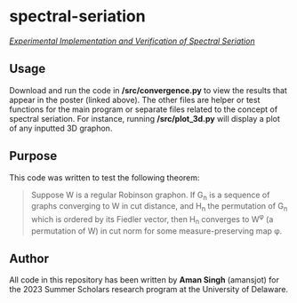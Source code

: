 # spectral-seriation

[*Experimental Implementation and Verification of Spectral Seriation*](https://drive.google.com/file/d/1rWICHKj5lT8UcbzgWpoFquKf18-Blq36/view?usp=sharing)

## Usage

Download and run the code in **/src/convergence.py** to view the results that appear in the poster (linked above). The other files are helper or test functions for the main program or separate files related to the concept of spectral seriation. For instance, running **/src/plot_3d.py** will display a plot of any inputted 3D graphon.

## Purpose

This code was written to test the following theorem:
> Suppose W is a regular Robinson graphon. If G<sub>n</sub> is a sequence of graphs converging to W in cut distance, and H<sub>n</sub> the permutation of G<sub>n</sub> which is ordered by its Fiedler vector, then H<sub>n</sub> converges to W<sup>φ</sup> (a permutation of W) in cut norm for some measure-preserving map φ. 


## Author

All code in this repository has been written by **Aman Singh** (amansjot) for the 2023 Summer Scholars research program at the University of Delaware.

